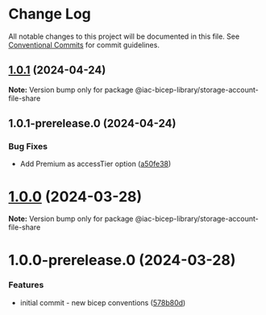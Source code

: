 # Change Log

All notable changes to this project will be documented in this file.
See [Conventional Commits](https://conventionalcommits.org) for commit guidelines.

## [1.0.1](https://github.com/dexmach-internal/iac-bicep-library/compare/@iac-bicep-library/storage-account-file-share@1.0.1-prerelease.0...@iac-bicep-library/storage-account-file-share@1.0.1) (2024-04-24)

**Note:** Version bump only for package @iac-bicep-library/storage-account-file-share





## 1.0.1-prerelease.0 (2024-04-24)


### Bug Fixes

* Add Premium as accessTier option ([a50fe38](https://github.com/dexmach-internal/iac-bicep-library/commit/a50fe38059e3e1e0c4205a33e7d599d3cefc0e64))





# [1.0.0](https://github.com/dexmach-internal/iac-bicep-library/compare/@iac-bicep-library/storage-account-file-share@1.0.0-prerelease.0...@iac-bicep-library/storage-account-file-share@1.0.0) (2024-03-28)

**Note:** Version bump only for package @iac-bicep-library/storage-account-file-share





# 1.0.0-prerelease.0 (2024-03-28)


### Features

* initial commit - new bicep conventions ([578b80d](https://github.com/dexmach-internal/iac-bicep-library/commit/578b80d1e8051907866daeb623b8f020b24f2a2d))
